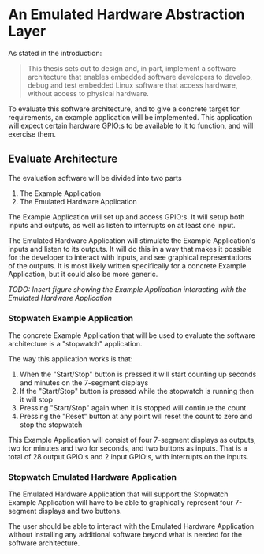 # An Emulated Hardware Abstraction Layer
As stated in the introduction:

> This thesis sets out to design and, in part, implement a software architecture that enables embedded software developers to develop, debug and test embedded Linux software that access hardware, without access to physical hardware.

To evaluate this software architecture, and to give a concrete target for requirements, an example application will be implemented. This application will expect certain hardware GPIO:s to be available to it to function, and will exercise them.

## Evaluate Architecture
The evaluation software will be divided into two parts

1. The Example Application
2. The Emulated Hardware Application

The Example Application will set up and access GPIO:s. It will setup both inputs and outputs, as well as listen to interrupts on at least one input.

The Emulated Hardware Application will stimulate the Example Application's inputs and listen to its outputs. It will do this in a way that makes it possible for the developer to interact with inputs, and see graphical representations of the outputs. It is most likely written specifically for a concrete Example Application, but it could also be more generic.

*TODO: Insert figure showing the Example Application interacting with the Emulated Hardware Application*

### Stopwatch Example Application
The concrete Example Application that will be used to evaluate the software architecture is a "stopwatch" application.

The way this application works is that:

1. When the "Start/Stop" button is pressed it will start counting up seconds and minutes on the 7-segment displays
2. If the "Start/Stop" button is pressed while the stopwatch is running then it will stop
3. Pressing "Start/Stop" again when it is stopped will continue the count
4. Pressing the "Reset" button at any point will reset the count to zero and stop the stopwatch

This Example Application will consist of four 7-segment displays as outputs, two for minutes and two for seconds, and two buttons as inputs. That is a total of 28 output GPIO:s and 2 input GPIO:s, with interrupts on the inputs.

### Stopwatch Emulated Hardware Application
The Emulated Hardware Application that will support the Stopwatch Example Application will have to be able to graphically represent four 7-segment displays and two buttons.

The user should be able to interact with the Emulated Hardware Application without installing any additional software beyond what is needed for the software architecture.